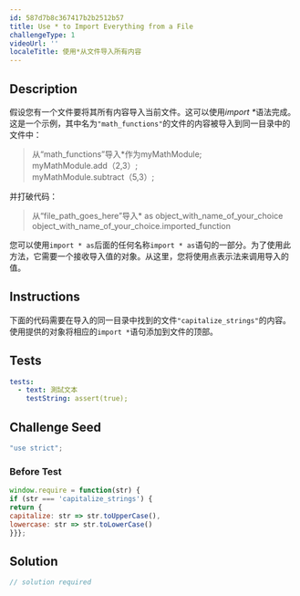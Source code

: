 ```yaml
---
id: 587d7b8c367417b2b2512b57
title: Use * to Import Everything from a File
challengeType: 1
videoUrl: ''
localeTitle: 使用*从文件导入所有内容
---
```


## Description
<section id="description">假设您有一个文件要将其所有内容导入当前文件。这可以使用<dfn>import *</dfn>语法完成。这是一个示例，其中名为<code>&quot;math_functions&quot;</code>的文件的内容被导入到同一目录中的文件中： <blockquote>从“math_functions”导入*作为myMathModule; <br> myMathModule.add（2,3）; <br> myMathModule.subtract（5,3）; </blockquote>并打破代码： <blockquote>从“file_path_goes_here”导入* as object_with_name_of_your_choice <br> object_with_name_of_your_choice.imported_function </blockquote>您可以使用<code>import * as</code>后面的任何名称<code>import * as</code>语句的一部分。为了使用此方法，它需要一个接收导入值的对象。从这里，您将使用点表示法来调用导入的值。 </section>

## Instructions
<section id="instructions">下面的代码需要在导入的同一目录中找到的文件<code>&quot;capitalize_strings&quot;</code>的内容。使用提供的对象将相应的<code>import *</code>语句添加到文件的顶部。 </section>

## Tests
<section id='tests'>

```yml
tests:
  - text: 測試文本
    testString: assert(true);

```

</section>

## Challenge Seed
<section id='challengeSeed'>

<div id='js-seed'>

```js
"use strict";

```

</div>

### Before Test
<div id='js-setup'>

```js
window.require = function(str) {
if (str === 'capitalize_strings') {
return {
capitalize: str => str.toUpperCase(),
lowercase: str => str.toLowerCase()
}}};

```

</div>


</section>

## Solution
<section id='solution'>

```js
// solution required
```
</section>
